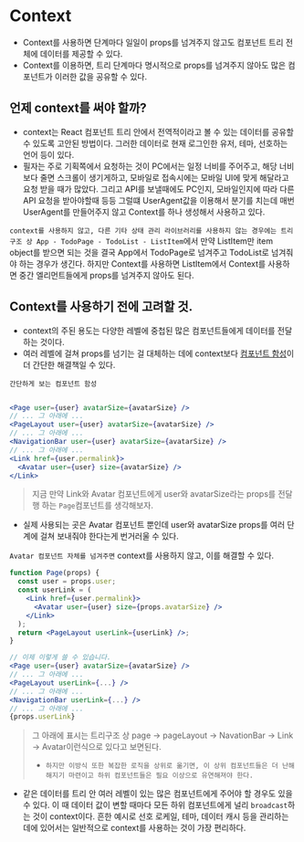 # Context

- Context를 사용하면 단계마다 일일이 props를 넘겨주지 않고도 컴포넌트 트리 전체에 데이터를 제공할 수 있다.
- Context를 이용하면, 트리 단계마다 명시적으로 props를 넘겨주지 않아도 많은 컴포넌트가 이러한 값을 공유할 수 있다.

## 언제 context를 써야 할까?

- context는 React 컴포넌트 트리 안에서 전역적이라고 볼 수 있는 데이터를 공유할 수 있도록 고안된 방법이다. 그러한 데이터로 현재 로그인한 유저, 테마, 선호하는 언어 등이 있다.
- 필자는 주로 기획쪽에서 요청하는 것이 PC에서는 일정 너비를 주어주고, 해당 너비보다 줄면 스크롤이 생기게하고, 모바일로 접속시에는 모바일 UI에 맞게 해달라고 요청 받을 때가 많았다. 그리고 API를 보낼때에도 PC인지, 모바일인지에 따라 다른 API 요청을 받아야할때 등등 그럴떄 UserAgent값을 이용해서 분기를 치는데 매번 UserAgent를 만들어주지 않고 Context를 하나 생성해서 사용하고 있다.

`context를 사용하지 않고, 다른 기타 상태 관리 라이브러리를 사용하지 않는 경우에는 트리 구조 상 App - TodoPage - TodoList - ListItem`에서 만약 ListItem만 item object를 받으면 되는 것을 결국 App에서 TodoPage로 넘겨주고 TodoList로 넘겨줘야 하는 경우가 생긴다. 하지만 Context를 사용하면 ListItem에서 Context를 사용하면 중간 엘리먼트들에게 props를 넘겨주지 않아도 된다.

## Context를 사용하기 전에 고려할 것.

- context의 주된 용도는 다양한 레벨에 중첩된 많은 컴포넌트들에게 데이터를 전달하는 것이다.
- 여러 레벨에 걸쳐 props를 넘기는 걸 대체하는 데에 context보다 <a href="https://ko.reactjs.org/docs/composition-vs-inheritance.html">컴포넌트 함성</a>이 더 간단한 해결책일 수 있다.

`간단하게 보는 컴포넌트 함성`

```jsx

<Page user={user} avatarSize={avatarSize} />
// ... 그 아래에 ...
<PageLayout user={user} avatarSize={avatarSize} />
// ... 그 아래에 ...
<NavigationBar user={user} avatarSize={avatarSize} />
// ... 그 아래에 ...
<Link href={user.permalink}>
  <Avatar user={user} size={avatarSize} />
</Link>
```

> 지금 만약 Link와 Avatar 컴포넌트에게 user와 avatarSize라는 props를 전달행 하는 `Page`컴포넌트를 생각해보자.

- 실제 사용되는 곳은 Avatar 컴포넌트 뿐인데 user와 avatarSize props를 여러 단계에 걸쳐 보내줘야 한다는게 번거러울 수 있다.

`Avatar 컴포넌트 자체를 넘겨주면` context를 사용하지 않고, 이를 해결할 수 있다.

```jsx
function Page(props) {
  const user = props.user;
  const userLink = (
    <Link href={user.permalink}>
      <Avatar user={user} size={props.avatarSize} />
    </Link>
  );
  return <PageLayout userLink={userLink} />;
}

// 이제 이렇게 쓸 수 있습니다.
<Page user={user} avatarSize={avatarSize} />
// ... 그 아래에 ...
<PageLayout userLink={...} />
// ... 그 아래에 ...
<NavigationBar userLink={...} />
// ... 그 아래에 ...
{props.userLink}
```

> 그 아래에 표시는 트리구조 상 page -> pageLayout -> NavationBar -> Link -> Avatar이런식으로 있다고 보면된다.
>
> - `하지만 이방식 또한 복잡한 로직을 상위로 옮기면, 이 상위 컴포넌트들은 더 난해해지기 마련이고 하위 컴포넌트들은 필요 이상으로 유연해져야 한다.`

- 같은 데이터를 트리 안 여러 레벨이 있는 많은 컴포넌트에게 주어야 할 경우도 있을 수 있다. 이 때 데이터 값이 변할 때마다 모든 하위 컴포넌트에게 널리 `broadcast`하는 것이 context이다. 흔한 예시로 선호 로케일, 테마, 데이터 캐시 등을 관리하는 데에 있어서는 일반적으로 context를 사용하는 것이 가장 편리하다.
